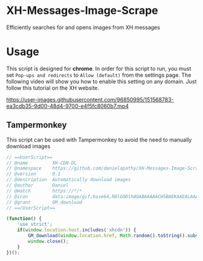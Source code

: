 # XH-Messages-Image-Scrape
Efficiently searches for and opens images from XH messages

# Usage
This script is designed for **chrome**. In order for this script to run, you must set `Pop-ups and redirects` to `Allow (default)` from the settings page. The following video will show you how to enable this setting on any domain. Just follow this tutorial on the XH website.
  
https://user-images.githubusercontent.com/96850995/151568783-ea3cdb35-9d00-48d4-9700-e4f5fc8060b7.mp4
  
  
## Tampermonkey

This script can be used with Tampermonkey to avoid the need to manually download images
```js
// ==UserScript==
// @name         XH-CDN-DL
// @namespace    https://github.com/danielapathy/XH-Messages-Image-Scrape/
// @version      0.1
// @description  Automatically download images
// @author       Daniel
// @match        https://*/*
// @icon         data:image/gif;base64,R0lGODlhAQABAAAAACH5BAEKAAEALAAAAAABAAEAAAICTAEAOw==
// @grant        GM_download
// ==/UserScript==

(function() {
    'use strict';
    if(window.location.host.includes('xhcdn')) {
        GM_download(window.location.href, Math.random().toString().substring(3, 13) + '_' + window.location.href.split('/').at(-1));
        window.close();
    }
})();
```

